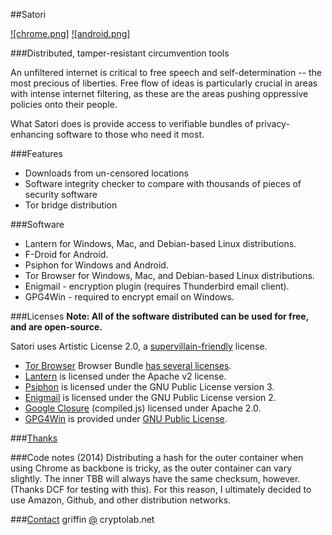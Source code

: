 ##Satori

[![chrome.png]](https://chrome.google.com/webstore/detail/satori/oncomejlklhkbffpdhpmhldlfambmjlf?utm_source=chrome-ntp-icon) 
[![android.png]](https://play.google.com/store/apps/details?id=com.satori.Satori) 

###Distributed, tamper-resistant circumvention tools

An unfiltered internet is critical to free speech and self-determination -- the most precious of liberties. Free flow of ideas is particularly crucial in areas with intense internet filtering, as these are the areas pushing oppressive policies onto their people.

What Satori does is provide access to verifiable bundles of privacy-enhancing software to those who need it most.

###Features
* Downloads from un-censored locations
* Software integrity checker to compare with thousands of pieces of security software
* Tor bridge distribution

###Software
* Lantern for Windows, Mac, and Debian-based Linux distributions.
* F-Droid for Android.
* Psiphon for Windows and Android.
* Tor Browser for Windows, Mac, and Debian-based Linux distributions.
* Enigmail - encryption plugin (requires Thunderbird email client).
* GPG4Win - required to encrypt email on Windows.

###Licenses
**Note: All of the software distributed can be used for free, and are open-source.**

Satori uses Artistic License 2.0, a [supervillain-friendly](http://i.imgur.com/1xV099o.jpg) license.

* [Tor Browser](https://torproject.org) Browser Bundle [has several licenses](https://gitweb.torproject.org/builders/tor-browser-bundle.git/tree/HEAD:/Bundle-Data/Docs/Licenses). 
* [Lantern](https://getlantern.org) is licensed under the Apache v2 license.
* [Psiphon](https://psiphon.ca/) is licensed under the GNU Public License version 3.
* [Enigmail](https://www.enigmail.net/home/index.php) is licensed under the GNU Public License version 2.
* [Google Closure](https://code.google.com/p/closure-library/) (compiled.js) licensed under Apache 2.0.
* [GPG4Win](https://gpg4win.org) is provided under [GNU Public License](http://gpg4win.org/license.html). 

###[Thanks](thanks.md)

###Code notes
(2014) Distributing a hash for the outer container when using Chrome as backbone is tricky, as the outer container can vary slightly. The inner TBB will always have the same checksum, however. (Thanks DCF for testing with this). For this reason, I ultimately decided to use Amazon, Github, and other distribution networks.

###[Contact](https://github.com/glamrock/contact)
griffin [@](at) cryptolab.net
